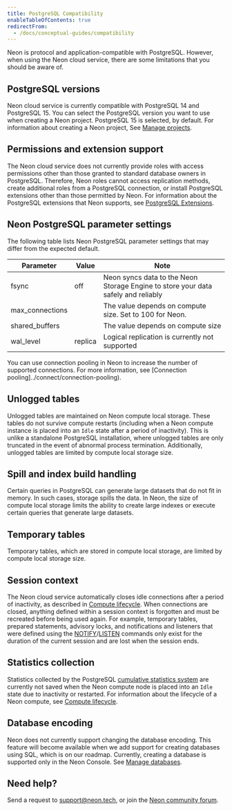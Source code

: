 ```yaml
---
title: PostgreSQL Compatibility
enableTableOfContents: true
redirectFrom:
  - /docs/conceptual-guides/compatibility
---
```


Neon is protocol and application-compatible with PostgreSQL. However, when using the Neon cloud service, there are some limitations that you should be aware of.

## PostgreSQL versions

Neon cloud service is currently compatible with PostgreSQL 14 and PostgreSQL 15. You can select the PostgreSQL version you want to use when creating a Neon project. PostgreSQL 15 is selected, by default. For information about creating a Neon project, See [Manage projects](../manage/projects).

## Permissions and extension support

The Neon cloud service does not currently provide roles with access permissions other than those granted to standard database owners in PostgreSQL. Therefore, Neon roles cannot access replication methods, create additional roles from a PostgreSQL connection, or install PostgreSQL extensions other than those permitted by Neon. For information about the PostgreSQL extensions that Neon supports, see [PostgreSQL Extensions](../extensions/pg-extensions).

<a id="default-parameters/"></a>

## Neon PostgreSQL parameter settings

The following table lists Neon PostgreSQL parameter settings that may differ from the expected default.

| Parameter       | Value   | Note                                                                              |
| --------------- | ------- | --------------------------------------------------------------------------------- |
| fsync           | off     | Neon syncs data to the Neon Storage Engine to store your data safely and reliably |
| max_connections |         | The value depends on compute size. Set to 100 for Neon.          |
| shared_buffers  |         | The value depends on compute size                                                 |
| wal_level       | replica | Logical replication is currently not supported                                    |

<Admonition type="note">
You can use connection pooling in Neon to increase the number of supported connections. For more information, see [Connection pooling]../connect/connection-pooling).
</Admonition>

## Unlogged tables

Unlogged tables are maintained on Neon compute local storage. These tables do not survive compute restarts (including when a Neon compute instance is placed into an `Idle` state after a period of inactivity). This is unlike a standalone PostgreSQL installation, where unlogged tables are only truncated in the event of abnormal process termination. Additionally, unlogged tables are limited by compute local storage size.

## Spill and index build handling

Certain queries in PostgreSQL can generate large datasets that do not fit in memory. In such cases, storage spills the data. In Neon, the size of compute local storage limits the ability to create large indexes or execute certain queries that generate large datasets.

## Temporary tables

Temporary tables, which are stored in compute local storage, are limited by compute local storage size.

## Session context

The Neon cloud service automatically closes idle connections after a period of inactivity, as described in [Compute lifecycle](/docs/conceptual-guides/compute-lifecycle/). When connections are closed, anything defined within a session context is forgotten and must be recreated before being used again. For example, temporary tables, prepared statements, advisory locks, and notifications and listeners that were defined using the [NOTIFY](https://www.postgresql.org/docs/14/sql-notify.html)/[LISTEN](https://www.postgresql.org/docs/14/sql-listen.html) commands only exist for the duration of the current session and are lost when the session ends.

## Statistics collection

Statistics collected by the PostgreSQL [cumulative statistics system](https://www.postgresql.org/docs/14/monitoring-stats.html) are currently not saved when the Neon compute node is placed into an `Idle` state due to inactivity or restarted. For information about the lifecycle of a Neon compute, see [Compute lifecycle](/docs/conceptual-guides/compute-lifecycle/).

## Database encoding

Neon does not currently support changing the database encoding. This feature will become available when we add support for creating databases using SQL, which is on our roadmap. Currently, creating a database is supported only in the Neon Console. See [Manage databases](/docs/manage/databases).

## Need help?

Send a request to [support@neon.tech](mailto:support@neon.tech), or join the [Neon community forum](https://community.neon.tech/).
